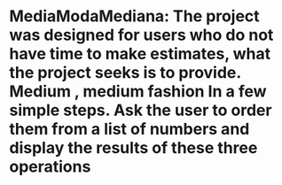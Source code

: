 # MediaModaMediana: The project was designed for users who do not have time to make estimates, what the project seeks is to provide. Medium , medium fashion In a few simple steps. Ask the user to order them from a list of numbers and display the results of these three operations
